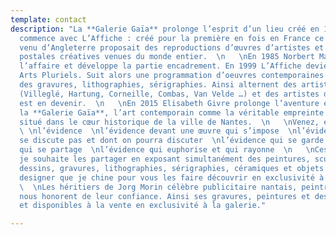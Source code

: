```yaml
---
template: contact
description: "La **Galerie Gaïa** prolonge l’esprit d’un lieu créé en 1978 :  \n   \nL’histoire
  commence avec L’Affiche : créé pour la première en fois en France ce concept store
  venu d’Angleterre proposait des reproductions d’œuvres d’artistes et des cartes
  postales créatives venues du monde entier.  \n   \nEn 1985 Norbert Marsal rachète
  l’affaire et développe la partie encadrement. En 1999 L’Affiche devient la galerie
  Arts Pluriels. Suit alors une programmation d’oeuvres contemporaines abstraites,
  des gravures, lithographies, sérigraphies. Ainsi alternent des artistes confirmés
  (Villeglé, Hartung, Corneille, Combas, Van Velde …) et des artistes dont l’oeuvre
  est en devenir.  \n   \nEn 2015 Elisabeth Givre prolonge l’aventure et ancre avec
  la **Galerie Gaïa**, l’art contemporain comme la véritable empreinte de ce lieu
  situé dans le cœur historique de la ville de Nantes.  \n   \nVenez, entrez et découvrez
  \ \nl’évidence  \nl’évidence devant une œuvre qui s’impose  \nl’évidence qui ne
  se discute pas et dont on pourra discuter  \nl’évidence qui se garde pour soi  \nl’évidence
  qui se partage  \nl’évidence qui euphorise et qui rayonne  \n   \nCes Evidences
  je souhaite les partager en exposant simultanément des peintures, sculptures, photographies,
  dessins, gravures, lithographies, sérigraphies, céramiques et objets uniques de
  designer que je chine pour vous les faire découvrir en exclusivité à Nantes.  \n
  \  \nLes héritiers de Jorg Morin célèbre publicitaire nantais, peintre et graveur
  nous honorent de leur confiance. Ainsi ses gravures, peintures et dessins sont exposées
  et disponibles à la vente en exclusivité à la galerie."

---
```

